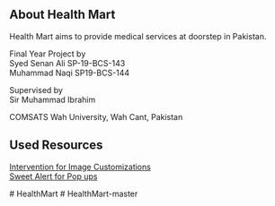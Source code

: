 ## About Health Mart

Health Mart aims to provide medical services at doorstep in Pakistan.

Final Year Project by  
Syed Senan Ali      SP-19-BCS-143   
Muhammad Naqi       SP19-BCS-144  


Supervised by  
Sir Muhammad Ibrahim  


COMSATS Wah University, Wah Cant, Pakistan


## Used Resources

<a href="https://image.intervention.io/v2/introduction/installation" target="_blank">Intervention for Image Customizations</a>  
<a href="https://sweetalert2.github.io/" target="_blank">Sweet Alert for Pop ups</a>

#   H e a l t h M a r t  
 #   H e a l t h M a r t - m a s t e r  
 